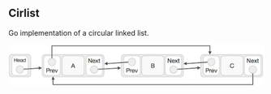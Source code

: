 ## Cirlist

Go implementation of a circular linked list.

![Data structure](/assets/circular_linked_list.jpg)
